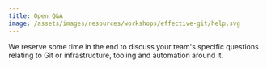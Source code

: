 ```yaml
---
title: Open Q&A
image: /assets/images/resources/workshops/effective-git/help.svg
---
```


We reserve some time in the end to discuss your team's specific questions
relating to Git or infrastructure, tooling and automation around it.
